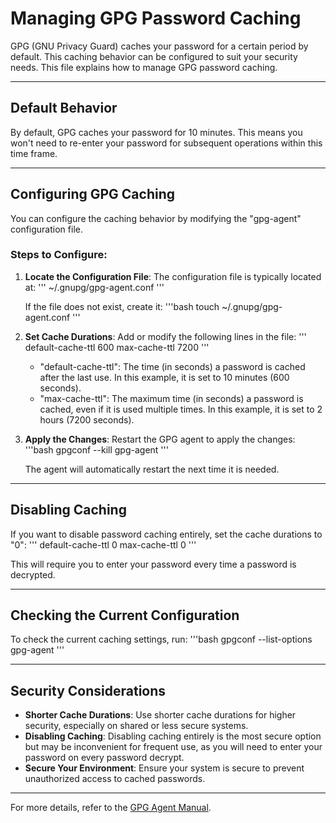 # Managing GPG Password Caching

GPG (GNU Privacy Guard) caches your password for a certain period by default. This caching behavior can be configured to suit your security needs. This file explains how to manage GPG password caching.

---

## Default Behavior

By default, GPG caches your password for 10 minutes. This means you won't need to re-enter your password for subsequent operations within this time frame.

---

## Configuring GPG Caching

You can configure the caching behavior by modifying the "gpg-agent" configuration file.

### Steps to Configure:

1. **Locate the Configuration File**:
   The configuration file is typically located at:
   '''
   ~/.gnupg/gpg-agent.conf
   '''

   If the file does not exist, create it:
   '''bash
   touch ~/.gnupg/gpg-agent.conf
   '''

2. **Set Cache Durations**:
   Add or modify the following lines in the file:
   '''
   default-cache-ttl 600
   max-cache-ttl 7200
   '''

   - "default-cache-ttl": The time (in seconds) a password is cached after the last use. In this example, it is set to 10 minutes (600 seconds).
   - "max-cache-ttl": The maximum time (in seconds) a password is cached, even if it is used multiple times. In this example, it is set to 2 hours (7200 seconds).

3. **Apply the Changes**:
   Restart the GPG agent to apply the changes:
   '''bash
   gpgconf --kill gpg-agent
   '''

   The agent will automatically restart the next time it is needed.

---

## Disabling Caching

If you want to disable password caching entirely, set the cache durations to "0":
'''
default-cache-ttl 0
max-cache-ttl 0
'''

This will require you to enter your password every time a password is decrypted.

---

## Checking the Current Configuration

To check the current caching settings, run:
'''bash
gpgconf --list-options gpg-agent
'''

---

## Security Considerations

- **Shorter Cache Durations**: Use shorter cache durations for higher security, especially on shared or less secure systems.
- **Disabling Caching**: Disabling caching entirely is the most secure option but may be inconvenient for frequent use, as you will need to enter your password on every password decrypt.
- **Secure Your Environment**: Ensure your system is secure to prevent unauthorized access to cached passwords.

---

For more details, refer to the [GPG Agent Manual](https://www.gnupg.org/documentation/manuals/gnupg/Agent-Options.html).
